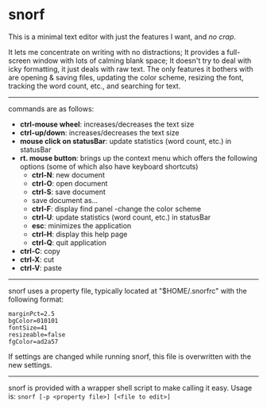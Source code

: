 snorf
=====

This is a minimal text editor with just the features I want, and *no crap*.

It lets me concentrate on writing with no distractions; It provides a full-screen window with lots of calming blank space; It doesn't try to deal with icky formatting, it just deals with raw text. The only features it bothers with are opening & saving files, updating the color scheme, resizing the font, tracking the word count, etc., and searching for text.

-----

commands are as follows:

- **ctrl-mouse wheel**: increases/decreases the text size
- **ctrl-up/down**: increases/decreases the text size
- **mouse click on statusBar**: update statistics (word count, etc.) in statusBar
- **rt. mouse button**: brings up the context menu which offers the following options (some of which also have keyboard shortcuts)
  - **ctrl-N**: new document
  - **ctrl-O**: open document
  - **ctrl-S**: save document
  - save document as...
  - **ctrl-F**: display find panel
  -change the color scheme
  - **ctrl-U**: update statistics (word count, etc.) in statusBar
  - **esc**: minimizes the application
  - **ctrl-H**: display this help page
  - **ctrl-Q**: quit application
- **ctrl-C**: copy
- **ctrl-X**: cut
- **ctrl-V**: paste

-----

snorf uses a property file, typically located at "$HOME/.snorfrc" with the following format:

    marginPct=2.5
    bgColor=010101
    fontSize=41
    resizeable=false
    fgColor=ad2a57

If settings are changed while running snorf, this file is overwritten with the new settings.

-----

snorf is provided with a wrapper shell script to make calling it easy.  Usage is: ```snorf [-p <property file>] [<file to edit>]```
